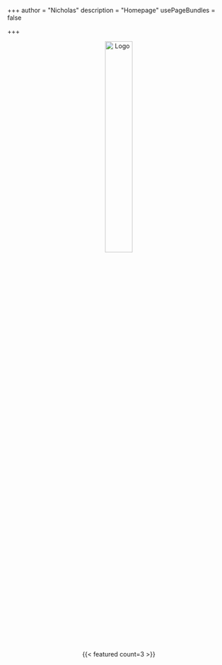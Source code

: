 +++
author = "Nicholas"
description = "Homepage"
usePageBundles = false

+++
<p style="text-align:center;"><img src="https://i.ibb.co/2qngtJf/Tech-Relay-3.png" alt="Logo" height="35%" width="35%"></p>

<div style="text-align: center;">
{{< featured count=3 >}}
</div>